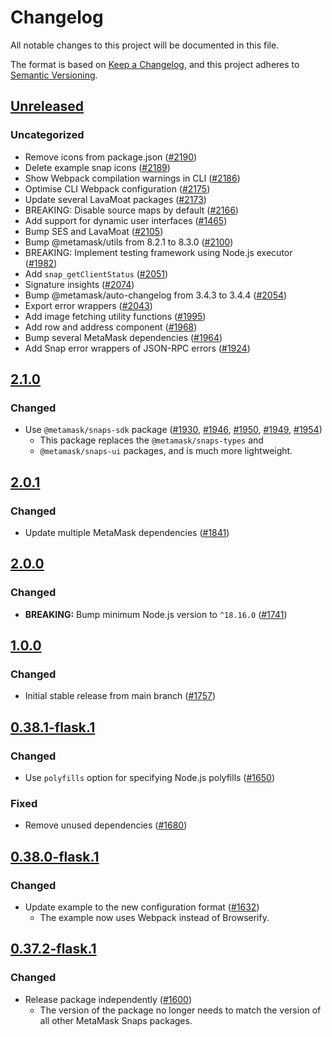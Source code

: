 # Changelog

All notable changes to this project will be documented in this file.

The format is based on [Keep a Changelog](https://keepachangelog.com/en/1.0.0/),
and this project adheres to [Semantic Versioning](https://semver.org/spec/v2.0.0.html).

## [Unreleased]

### Uncategorized

- Remove icons from package.json ([#2190](https://github.com/MetaMask/snaps-skunkworks.git/pull/2190))
- Delete example snap icons ([#2189](https://github.com/MetaMask/snaps-skunkworks.git/pull/2189))
- Show Webpack compilation warnings in CLI ([#2186](https://github.com/MetaMask/snaps-skunkworks.git/pull/2186))
- Optimise CLI Webpack configuration ([#2175](https://github.com/MetaMask/snaps-skunkworks.git/pull/2175))
- Update several LavaMoat packages ([#2173](https://github.com/MetaMask/snaps-skunkworks.git/pull/2173))
- BREAKING: Disable source maps by default ([#2166](https://github.com/MetaMask/snaps-skunkworks.git/pull/2166))
- Add support for dynamic user interfaces ([#1465](https://github.com/MetaMask/snaps-skunkworks.git/pull/1465))
- Bump SES and LavaMoat ([#2105](https://github.com/MetaMask/snaps-skunkworks.git/pull/2105))
- Bump @metamask/utils from 8.2.1 to 8.3.0 ([#2100](https://github.com/MetaMask/snaps-skunkworks.git/pull/2100))
- BREAKING: Implement testing framework using Node.js executor ([#1982](https://github.com/MetaMask/snaps-skunkworks.git/pull/1982))
- Add `snap_getClientStatus` ([#2051](https://github.com/MetaMask/snaps-skunkworks.git/pull/2051))
- Signature insights ([#2074](https://github.com/MetaMask/snaps-skunkworks.git/pull/2074))
- Bump @metamask/auto-changelog from 3.4.3 to 3.4.4 ([#2054](https://github.com/MetaMask/snaps-skunkworks.git/pull/2054))
- Export error wrappers ([#2043](https://github.com/MetaMask/snaps-skunkworks.git/pull/2043))
- Add image fetching utility functions ([#1995](https://github.com/MetaMask/snaps-skunkworks.git/pull/1995))
- Add row and address component ([#1968](https://github.com/MetaMask/snaps-skunkworks.git/pull/1968))
- Bump several MetaMask dependencies ([#1964](https://github.com/MetaMask/snaps-skunkworks.git/pull/1964))
- Add Snap error wrappers of JSON-RPC errors ([#1924](https://github.com/MetaMask/snaps-skunkworks.git/pull/1924))

## [2.1.0]

### Changed

- Use `@metamask/snaps-sdk` package ([#1930](https://github.com/MetaMask/snaps/pull/1930),
  [#1946](https://github.com/MetaMask/snaps/pull/1946), [#1950](https://github.com/MetaMask/snaps/pull/1950),
  [#1949](https://github.com/MetaMask/snaps/pull/1949), [#1954](https://github.com/MetaMask/snaps/pull/1954))
  - This package replaces the `@metamask/snaps-types` and
  - `@metamask/snaps-ui` packages, and is much more lightweight.

## [2.0.1]

### Changed

- Update multiple MetaMask dependencies ([#1841](https://github.com/MetaMask/snaps/pull/1841))

## [2.0.0]

### Changed

- **BREAKING:** Bump minimum Node.js version to `^18.16.0` ([#1741](https://github.com/MetaMask/snaps/pull/1741))

## [1.0.0]

### Changed

- Initial stable release from main branch ([#1757](https://github.com/MetaMask/snaps/pull/1757))

## [0.38.1-flask.1]

### Changed

- Use `polyfills` option for specifying Node.js polyfills ([#1650](https://github.com/MetaMask/snaps/pull/1650))

### Fixed

- Remove unused dependencies ([#1680](https://github.com/MetaMask/snaps/pull/1680))

## [0.38.0-flask.1]

### Changed

- Update example to the new configuration format ([#1632](https://github.com/MetaMask/snaps/pull/1632))
  - The example now uses Webpack instead of Browserify.

## [0.37.2-flask.1]

### Changed

- Release package independently ([#1600](https://github.com/MetaMask/snaps/pull/1600))
  - The version of the package no longer needs to match the version of all other
    MetaMask Snaps packages.

[Unreleased]: https://github.com/MetaMask/snaps-skunkworks.git/compare/@metamask/notification-example-snap@2.1.0...HEAD
[2.1.0]: https://github.com/MetaMask/snaps-skunkworks.git/compare/@metamask/notification-example-snap@2.0.1...@metamask/notification-example-snap@2.1.0
[2.0.1]: https://github.com/MetaMask/snaps-skunkworks.git/compare/@metamask/notification-example-snap@2.0.0...@metamask/notification-example-snap@2.0.1
[2.0.0]: https://github.com/MetaMask/snaps-skunkworks.git/compare/@metamask/notification-example-snap@1.0.0...@metamask/notification-example-snap@2.0.0
[1.0.0]: https://github.com/MetaMask/snaps-skunkworks.git/compare/@metamask/notification-example-snap@0.38.1-flask.1...@metamask/notification-example-snap@1.0.0
[0.38.1-flask.1]: https://github.com/MetaMask/snaps-skunkworks.git/compare/@metamask/notification-example-snap@0.38.0-flask.1...@metamask/notification-example-snap@0.38.1-flask.1
[0.38.0-flask.1]: https://github.com/MetaMask/snaps-skunkworks.git/compare/@metamask/notification-example-snap@0.37.2-flask.1...@metamask/notification-example-snap@0.38.0-flask.1
[0.37.2-flask.1]: https://github.com/MetaMask/snaps-skunkworks.git/releases/tag/@metamask/notification-example-snap@0.37.2-flask.1
